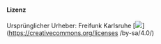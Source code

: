 #### Lizenz
Ursprünglicher Urheber: Freifunk Karlsruhe
[![](https://i.creativecommons.org/l/by-sa/4.0/88x31.png)](https://creativecommons.org/licenses
/by-sa/4.0/)

